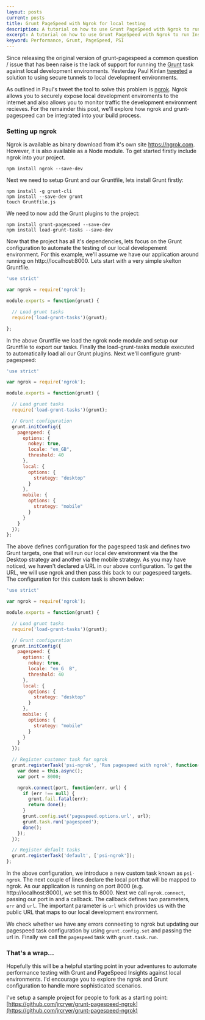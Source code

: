 ```yaml
---
layout: posts
current: posts
title: Grunt PageSpeed with Ngrok for local testing
description: A tutorial on how to use Grunt PageSpeed with Ngrok to run Insights against local environments
excerpt: A tutorial on how to use Grunt PageSpeed with Ngrok to run Insights against local environments
keyword: Performance, Grunt, PageSpeed, PSI
---
```


Since releasing the original version of grunt-pagespeed a common question / issue that has been raise is the lack of support for running the [Grunt](http://gruntjs.com/) task against 
local development environments.  Yesterday Paul Kinlan [tweeted](https://twitter.com/paul_kinlan/status/476736368811732992) a solution to using secure tunnels to local development environments.

As outlined in Paul's tweet the tool to solve this problem is [ngrok](https://ngrok.com).  Ngrok allows you to securely expose local development enviroments
to the internet and also allows you to monitor traffic the development environment recieves.  For the remainder this post, we'll explore
how ngrok and grunt-pagespeed can be integrated into your build process.

### Setting up ngrok

Ngrok is available as binary download from it's own site https://ngrok.com.  However, it is also available as a Node module.
To get started firstly include ngrok into your project.

```
npm install ngrok --save-dev
```

Next we need to setup Grunt and our Gruntfile, lets install Grunt firstly:

```
npm install -g grunt-cli
npm install --save-dev grunt
touch Gruntfile.js
```

We need to now add the Grunt plugins to the project:

```
npm install grunt-pagespeed --save-dev
npm install load-grunt-tasks --save-dev
```

Now that the project has all it's dependencies, lets focus on the Grunt configuration to automate the testing of our local developement environment.
For this example, we'll assume we have our application around running on http://localhost:8000.  Lets start with a very simple skelton Gruntfile.

```js
'use strict'

var ngrok = require('ngrok');

module.exports = function(grunt) {

  // Load grunt tasks
  require('load-grunt-tasks')(grunt);

};
```

In the above Gruntfile we load the ngrok node module and setup our Gruntfile to export our tasks.  Finally the load-grunt-tasks module executed to automatically load all our Grunt plugins.  Next we'll configure grunt-pagespeed:

```js
'use strict'

var ngrok = require('ngrok');

module.exports = function(grunt) {

  // Load grunt tasks
  require('load-grunt-tasks')(grunt);

  // Grunt configuration
  grunt.initConfig({
    pagespeed: {
      options: {
        nokey: true,
        locale: "en_GB",
        threshold: 40
      },
      local: {
        options: {
          strategy: "desktop"
        }
      },
      mobile: {
        options: {
          strategy: "mobile"
        }
      }
    }
  });
};
```

The above defines configuration for the pagespeed task and defines two Grunt targets, one that will run our local dev environment via the the Desktop strategy and another via the mobile strategy.
As you may have noticed, we haven't declared a URL in our above configuration.  To get the URL, we will use ngrok and then pass this back to our pagespeed targets.  The configuration 
for this custom task is shown below:

```js
'use strict'

var ngrok = require('ngrok');

module.exports = function(grunt) {

  // Load grunt tasks
  require('load-grunt-tasks')(grunt);

  // Grunt configuration
  grunt.initConfig({
    pagespeed: {
      options: {
        nokey: true,
        locale: "en_G  B",
        threshold: 40
      },
      local: {
        options: {
          strategy: "desktop"
        }
      },
      mobile: {
        options: {
          strategy: "mobile"
        }
      }
    }
  });

  // Register customer task for ngrok
  grunt.registerTask('psi-ngrok', 'Run pagespeed with ngrok', function() {
    var done = this.async();
    var port = 8000;

    ngrok.connect(port, function(err, url) {
      if (err !== null) {
        grunt.fail.fatal(err);
        return done();
      }
      grunt.config.set('pagespeed.options.url', url);
      grunt.task.run('pagespeed');
      done();
    });
  });

  // Register default tasks
  grunt.registerTask('default', ['psi-ngrok']);
};
```

In the above configuration, we introduce a new custom task known as `psi-ngrok`.  The next couple of lines declare the local port that will be mapped to ngrok.  As our application is running on port 8000 (e.g. http://localhost:8000), we set this to 8000.
Next we call `ngrok.connect`, passing our port in and a callback.  The callback defines two parameters, `err` and `url`.  The important parameter is `url` which provides us with the public URL that maps to our local development environment.

We check whether we have any errors conneeting to ngrok but updating our pagespeed task configuration by using `grunt.config.set` and passing the url in.  Finally we call the `pagespeed` task with `grunt.task.run`.

### That's a wrap...

Hopefully this will be a helpful starting point in your adventures to automate performance testing with Grunt and PageSpeed Insights against local environments.  I'd encourage you to explore the ngrok and Grunt configuration to handle more sophisticated scenarios.

I've setup a sample project for people to fork as a starting point: [https://github.com/jrcryer/grunt-pagespeed-ngrok](https://github.com/jrcryer/grunt-pagespeed-ngrok)
